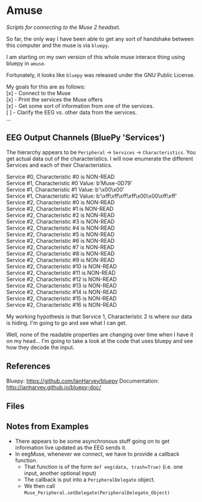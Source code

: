 # Amuse
*Scripts for connecting to the Muse 2 headset.*

So far, the only way I have been able to get any sort of handshake between this computer and the muse is via `bluepy`. 

I am starting on my own version of this whole muse interace thing using bluepy in `amuse`. 

Fortunately, it looks like `bluepy` was released under the GNU Public License.

My goals for this are as follows:  
[x] - Connect to the Muse  
[x] - Print the services the Muse offers  
[x] - Get some sort of information from one of the services.  
[ ] - Clarify the EEG vs. other data from the services.  
...  

## EEG Output Channels (BluePy 'Services')
The hierarchy appears to be `Peripheral` -> `Services` -> `Characteristics`. You get actual data out of the characteristics. I will now enumerate the different Services and each of their Characteristics.
  
Service #0, Characteristic #0 is NON-READ  
Service #1, Characteristic #0 Value: b'Muse-0D79'  
Service #1, Characteristic #1 Value: b'\x00\x00'  
Service #1, Characteristic #2 Value: b'\xff\xff\xff\xff\x00\x00\xff\xff'  
Service #2, Characteristic #0 is NON-READ  
Service #2, Characteristic #1 is NON-READ  
Service #2, Characteristic #2 is NON-READ  
Service #2, Characteristic #3 is NON-READ  
Service #2, Characteristic #4 is NON-READ  
Service #2, Characteristic #5 is NON-READ  
Service #2, Characteristic #6 is NON-READ  
Service #2, Characteristic #7 is NON-READ  
Service #2, Characteristic #8 is NON-READ  
Service #2, Characteristic #9 is NON-READ  
Service #2, Characteristic #10 is NON-READ  
Service #2, Characteristic #11 is NON-READ  
Service #2, Characteristic #12 is NON-READ  
Service #2, Characteristic #13 is NON-READ  
Service #2, Characteristic #14 is NON-READ  
Service #2, Characteristic #15 is NON-READ  
Service #2, Characteristic #16 is NON-READ  

My working hypothesis is that Service 1, Characteristic 2 is where our data is hiding. I'm going to go and see what I can get.

Well, none of the readable properties are changing over time when I have it on my head... I'm going to take a look at the code that uses bluepy and see how they decode the input.


## References
Bluepy: https://github.com/IanHarvey/bluepy
Documentation: http://ianharvey.github.io/bluepy-doc/ 

## Files

## Notes from Examples
* There appears to be some asynchronous stuff going on to get information live updated as the EEG sends it. 
* In eegMuse, whenever we connect, we have to provide a callback function. 
	- That function is of the form `def eeg(data, trash=True)` (i.e. one input, another optional input) 
	- The callback is put into a `PeripheralDelegate` object.
	- We then call `Muse_Peripheral.setDelegate(PeripheralDelegate_Object)`
